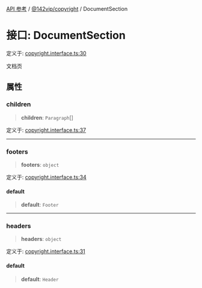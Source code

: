 [API 参考](../../../index.md) / [@142vip/copyright](../index.md) / DocumentSection

# 接口: DocumentSection

定义于: [copyright.interface.ts:30](https://github.com/142vip/core-x/blob/a868d72f351cc457f350d05d38d540d6494a8ff2/packages/copyright/src/copyright.interface.ts#L30)

文档页

## 属性

### children

> **children**: `Paragraph`[]

定义于: [copyright.interface.ts:37](https://github.com/142vip/core-x/blob/a868d72f351cc457f350d05d38d540d6494a8ff2/packages/copyright/src/copyright.interface.ts#L37)

***

### footers

> **footers**: `object`

定义于: [copyright.interface.ts:34](https://github.com/142vip/core-x/blob/a868d72f351cc457f350d05d38d540d6494a8ff2/packages/copyright/src/copyright.interface.ts#L34)

#### default

> **default**: `Footer`

***

### headers

> **headers**: `object`

定义于: [copyright.interface.ts:31](https://github.com/142vip/core-x/blob/a868d72f351cc457f350d05d38d540d6494a8ff2/packages/copyright/src/copyright.interface.ts#L31)

#### default

> **default**: `Header`
